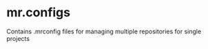 mr.configs
==========

Contains .mrconfig files for managing multiple repositories for single projects